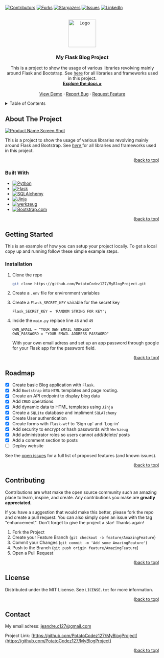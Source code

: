 <!-- Improved compatibility of back to top link: See: https://github.com/othneildrew/Best-README-Template/pull/73 -->
<a name="readme-top"></a>

<!--
*** for contributors-url, forks-url, etc. This is an optional, concise syntax you may use.
*** https://www.markdownguide.org/basic-syntax/#reference-style-links
-->

[![Contributors][contributors-shield]][contributors-url]
[![Forks][forks-shield]][forks-url]
[![Stargazers][stars-shield]][stars-url]
[![Issues][issues-shield]][issues-url]
[![LinkedIn][linkedin-shield]][linkedin-url]



<!-- PROJECT LOGO -->
<br />
<div align="center">
  <a href="https://github.com/PotatoCodez127/MyBlogProject">
    <img src="Images/Python-Dark.svg" alt="Logo" width="90" height="90">
  </a>

<h3 align="center">My Flask Blog Project</h3>

  <p align="center">
    This is a project to show the usage of various libraries revolving mainly around Flask and Bootstrap.
    See <a href="#built-with">here</a> for all libraries and frameworks used in this project.
    <br />
    <a href="https://github.com/PotatoCodez127/MyBlogProject"><strong>Explore the docs »</strong></a>
    <br />
    <br />
    <a href="https://github.com/PotatoCodez127/MyBlogProject">View Demo</a>
    ·
    <a href="https://github.com/PotatoCodez127/MyBlogProject/issues/new?labels=bug&template=bug-report---.md">Report Bug</a>
    ·
    <a href="https://github.com/PotatoCodez127/MyBlogProject/issues/new?labels=enhancement&template=feature-request---.md">Request Feature</a>
  </p>
</div>



<!-- TABLE OF CONTENTS -->
<details>
  <summary>Table of Contents</summary>
  <ol>
    <li>
      <a href="#about-the-project">About The Project</a>
      <ul>
        <li><a href="#built-with">Built With</a></li>
      </ul>
    </li>
    <li>
      <a href="#getting-started">Getting Started</a>
      <ul>
        <li><a href="#installation">Installation</a></li>
      </ul>
    </li>
    <li><a href="#roadmap">Roadmap</a></li>
    <li><a href="#contact">Contact</a></li>
  </ol>
</details>



<!-- ABOUT THE PROJECT -->
## About The Project

[![Product Name Screen Shot][product-screenshot]](https://example.com)

This is a project to show the usage of various libraries revolving mainly around Flask and Bootstrap.     See <a href="#built-with"> _here_ </a> for all libraries and frameworks used in this project.

<p align="right">(<a href="#readme-top">back to top</a>)</p>



### Built With

* [![Python]][Python-url]
* [![Flask]][Flask-url]
* [![SQLAlchemy]][SQLAlchemy-url]
* [![Jinja]][Jinja-url]
* [![werkzeug]][werkzeug-url]
* [![Bootstrap.com]][Bootstrap-url]

<p align="right">(<a href="#readme-top">back to top</a>)</p>



<!-- GETTING STARTED -->
## Getting Started
This is an example of how you can setup your project locally.
To get a local copy up and running follow these simple example steps.

### Installation
1. Clone the repo
   ```sh
   git clone https://github.com/PotatoCodez127/MyBlogProject.git
   ```

2. Create a `.env` file for environment variables

3. Create a `Flask_SECRET_KEY` vairable for the secret key
   ```flask
   Flask_SECRET_KEY = 'RANDOM STRING FOR KEY';
   ```
4. Inside the `main.py` replace line `48` and `49`
   ```
   OWN_EMAIL = "YOUR OWN EMAIL ADDRESS"
   OWN_PASSWORD = "YOUR EMAIL ADDRESS PASSWORD"
   ```
   With your own email adress and set up an app password through google for your Flask app for the password field.
   
<p align="right">(<a href="#readme-top">back to top</a>)</p>

<!-- ROADMAP -->
## Roadmap

- [x] Create basic Blog application with `Flask`.
- [x] Add `Bootstrap` into `HTML` templates and page routing.
- [x] Create an API endpoint to display blog data
- [x] Add `CRUD` operations
- [x] Add dynamic data to HTML templates using `Jinja`
- [x] Create a `SQLite` database and impliment `SQLAlchemy`
- [x] Create User authentication
- [x] Create forms with `Flask-wtf` to 'Sign up' and 'Log-in'
- [x] Add security to encrypt or hash passwords with `Werkzeug`
- [x] Add administrator roles so users cannot add/delete/ posts
- [x] Add a comment section to posts
- [ ] Deploy website

See the [open issues](https://github.com/PotatoCodez127/MyBlogProject/issues) for a full list of proposed features (and known issues).

<p align="right">(<a href="#readme-top">back to top</a>)</p>



<!-- CONTRIBUTING -->
## Contributing

Contributions are what make the open source community such an amazing place to learn, inspire, and create. Any contributions you make are **greatly appreciated**.

If you have a suggestion that would make this better, please fork the repo and create a pull request. You can also simply open an issue with the tag "enhancement".
Don't forget to give the project a star! Thanks again!

1. Fork the Project
2. Create your Feature Branch (`git checkout -b feature/AmazingFeature`)
3. Commit your Changes (`git commit -m 'Add some AmazingFeature'`)
4. Push to the Branch (`git push origin feature/AmazingFeature`)
5. Open a Pull Request

<p align="right">(<a href="#readme-top">back to top</a>)</p>



<!-- LICENSE -->
## License

Distributed under the MIT License. See `LICENSE.txt` for more information.

<p align="right">(<a href="#readme-top">back to top</a>)</p>



<!-- CONTACT -->
## Contact

My email adress: jeandre.c127@gmail.com

Project Link: [https://github.com/PotatoCodez127/MyBlogProject](https://github.com/PotatoCodez127/MyBlogProject)

<p align="right">(<a href="#readme-top">back to top</a>)</p>

<!-- MARKDOWN LINKS & IMAGES -->
<!-- https://www.markdownguide.org/basic-syntax/#reference-style-links -->
[contributors-shield]: https://img.shields.io/github/contributors/PotatoCodez127/MyBlogProject.svg?style=for-the-badge
[contributors-url]: https://github.com/PotatoCodez127/MyBlogProject/graphs/contributors
[forks-shield]: https://img.shields.io/github/forks/PotatoCodez127/MyBlogProject.svg?style=for-the-badge
[forks-url]: https://github.com/PotatoCodez127/MyBlogProject/network/members
[stars-shield]: https://img.shields.io/github/stars/PotatoCodez127/MyBlogProject.svg?style=for-the-badge
[stars-url]: https://github.com/PotatoCodez127/MyBlogProject/stargazers
[issues-shield]: https://img.shields.io/github/issues/PotatoCodez127/MyBlogProject.svg?style=for-the-badge
[issues-url]: https://github.com/PotatoCodez127/MyBlogProject/issues
[linkedin-shield]: https://img.shields.io/badge/-LinkedIn-black.svg?style=for-the-badge&logo=linkedin&colorB=555
[linkedin-url]: www.linkedin.com/in/jeandre-coetzee-642a892b8
[product-screenshot]: Images/image.png
[Python]: https://img.shields.io/badge/python-dfdfdf?style=for-the-badge&logo=python&
[Python-url]: https://www.python.org/
[Flask]: https://img.shields.io/badge/Flask-313131?style=for-the-badge&logo=flask&
[Flask-url]: https://flask-login.readthedocs.io/en/latest/
[SQLAlchemy]: https://img.shields.io/badge/SQLAlchemy-506942?style=for-the-badge&logo=SQLAlchemy&
[SQLAlchemy-url]: https://flask-sqlalchemy.palletsprojects.com/en/3.1.x/
[Jinja]: https://img.shields.io/badge/Jinja-990000?style=for-the-badge&logo=Jinja&
[Jinja-url]: https://jinja.palletsprojects.com/en/3.1.x/
[werkzeug]: https://img.shields.io/badge/Werkzeug-f1c232?style=for-the-badge&logo=werkzeug&
[werkzeug-url]: https://werkzeug.palletsprojects.com/en/3.0.x/
[Bootstrap.com]: https://img.shields.io/badge/Bootstrap-563D7C?style=for-the-badge&logo=bootstrap&logoColor=white
[Bootstrap-url]: https://getbootstrap.com
